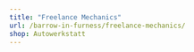 ```yaml
---
title: "Freelance Mechanics"
url: /barrow-in-furness/freelance-mechanics/
shop: Autowerkstatt
---
```

